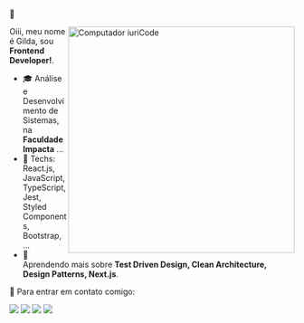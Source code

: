  🌻

<img src="https://raw.githubusercontent.com/MicaelliMedeiros/micaellimedeiros/master/image/computer-illustration.png" min-width="400px" max-width="400px" width="400px" align="right" alt="Computador iuriCode">

<p align="left"> 
  Oiii, meu nome é Gilda, sou <strong>Frontend Developer!</strong>.<br>
 
- 🎓 Análise e Desenvolvimento de Sistemas, na **Faculdade Impacta** ...
- 🦄 Techs: React.js, JavaScript, TypeScript, Jest, Styled Components, Bootstrap, ...
- 🌸 Aprendendo mais sobre **Test Driven Design, Clean Architecture, Design Patterns, Next.js**.
</p>

<p align="left">
  💌 Para entrar em contato comigo:
</p>

<p align="left">
  <a href="mailto:menezes.s.gilda@gmail.com" alt="Gmail" target="_blank">
  <img src="https://img.shields.io/badge/-Gmail-FF0000?style=flat-square&labelColor=FF0000&logo=gmail&logoColor=white" /></a>

  <a href="https://linkedin.com/in/gilda-menezes" alt="Linkedin" target="_blank">
  <img src="https://img.shields.io/badge/-Linkedin-0e76a8?style=flat-square&logo=Linkedin&logoColor=white" /></a>

  <a href="https://www.facebook.com/gii.smenezes" alt="Facebook" target="_blank">
  <img src="https://img.shields.io/badge/-Facebook-3b5998?style=flat-square&labelColor=3b5998&logo=facebook&logoColor=white" /></a>

  <a href="https://www.instagram.com/giih_mmenezes/" alt="Instagram" target="_blank">
  <img src="https://img.shields.io/badge/-Instagram-DF0174?style=flat-square&labelColor=DF0174&logo=instagram&logoColor=white" /></a>
</p>  

